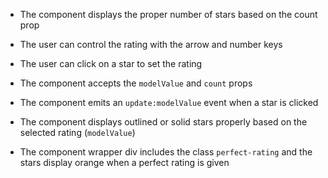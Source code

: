 - The component displays the proper number of stars based on the count prop

- The user can control the rating with the arrow and number keys

- The user can click on a star to set the rating

- The component accepts the `modelValue` and `count` props

- The component emits an `update:modelValue` event when a star is clicked

- The component displays outlined or solid stars properly based on the selected rating (`modelValue`)

- The component wrapper div includes the class `perfect-rating` and the stars display orange when a perfect rating is given
